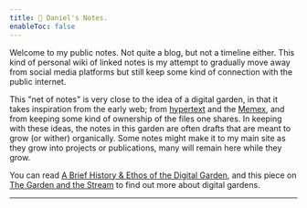 ```yaml
---
title: 📝 Daniel's Notes.
enableToc: false
---
```


Welcome to my public notes. Not quite a blog, but not a timeline either. This kind of personal wiki of linked notes is my attempt to gradually move away from social media platforms but still keep some kind of connection with the public internet.

This "net of notes" is very close to the idea of a digital garden, in that it takes inspiration from the early web; from [hypertext](http://www.eastgate.com/garden/Enter.html) and the [Memex](https://en.wikipedia.org/wiki/Memex), and from keeping some kind of ownership of the files one shares. In keeping with these ideas, the notes in this garden are often drafts that are meant to grow (or wither) organically. Some notes might make it to my main site as they grow into projects or publications, many will remain here while they grow.

You can read [A Brief History & Ethos of the Digital Garden](https://maggieappleton.com/garden-history), and this piece on [The Garden and the Stream](https://hapgood.us/2015/10/17/the-garden-and-the-stream-a-technopastoral/) to find out more about digital gardens.

---

